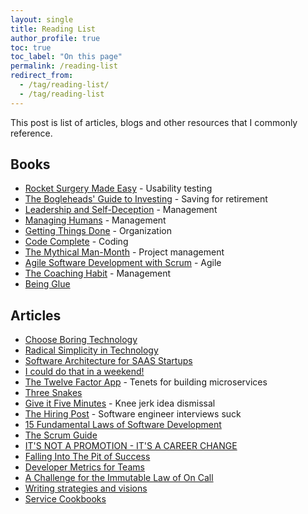```yaml
---
layout: single
title: Reading List
author_profile: true
toc: true
toc_label: "On this page"
permalink: /reading-list
redirect_from:
  - /tag/reading-list/
  - /tag/reading-list
---
```


This post is list of articles, blogs and other resources that I commonly reference.

## Books

- [Rocket Surgery Made Easy](http://www.amazon.com/gp/product/B002UXRGNO) - Usability testing
- [The Bogleheads' Guide to Investing](http://www.amazon.com/gp/product/0471730335) - Saving for retirement
- [Leadership and Self-Deception](http://www.amazon.com/gp/product/B00GUPYRUS) - Management
- [Managing Humans](http://www.amazon.com/gp/product/1430243147) - Management
- [Getting Things Done](http://www.amazon.com/gp/product/0142000280) - Organization
- [Code Complete](http://www.amazon.com/Code-Complete-Practical-Handbook-Construction/dp/0735619670) - Coding
- [The Mythical Man-Month](http://www.amazon.com/Mythical-Man-Month-Software-Engineering-Anniversary/dp/0201835959) - Project management
- [Agile Software Development with Scrum](http://www.amazon.com/gp/product/0130676349) - Agile
- [The Coaching Habit](https://www.amazon.com/Coaching-Habit-Less-Change-Forever/dp/0978440749) - Management
- [Being Glue](https://noidea.dog/glue)

## Articles

- [Choose Boring Technology](https://mcfunley.com/choose-boring-technologys)
- [Radical Simplicity in Technology](https://www.radicalsimpli.city/)
- [Software Architecture for SAAS Startups](https://alexkrupp.typepad.com/sensemaking/2021/06/django-for-startup-founders-a-better-software-architecture-for-saas-startups-and-consumer-apps.html)
- [I could do that in a weekend!](https://danluu.com/sounds-easy/)
- [The Twelve Factor App](http://12factor.net/) - Tenets for building microservices
- [Three Snakes](http://www.celebrazio.net/jimb/15.html)
- [Give it Five Minutes](https://signalvnoise.com/posts/3124-give-it-five-minutes) - Knee jerk idea dismissal
- [The Hiring Post](http://sockpuppet.org/blog/2015/03/06/the-hiring-post/) - Software engineer interviews suck
- [15 Fundamental Laws of Software Development](http://www.exceptionnotfound.net/fundamental-laws-of-software-development/)
- [The Scrum Guide](http://www.scrumguides.org/scrum-guide.html)
- [IT'S NOT A PROMOTION - IT'S A CAREER CHANGE](http://fractio.nl/2014/09/19/not-a-promotion-a-career-change/)
- [Falling Into The Pit of Success](https://blog.codinghorror.com/falling-into-the-pit-of-success/)
- [Developer Metrics for Teams](https://lethain.com/accelerate-developer-productivity/)
- [A Challenge for the Immutable Law of On Call](https://medium.com/@solidspark/a-challenge-for-the-immutable-law-of-on-call-719a7ae86e)
- [Writing strategies and visions](https://lethain.com/strategies-visions/)
- [Service Cookbooks](https://lethain.com/service-cookbooks/)
